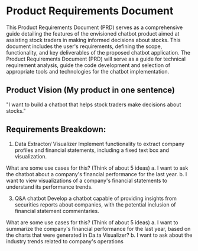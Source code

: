 # Product Requirements Document
This Product Requirements Document (PRD) serves as a comprehensive guide detailing the features of the envisioned chatbot product aimed at assisting stock traders in making informed decisions about stocks. 
This document includes the user's requirements, defining the scope, functionality, and key deliverables of the proposed chatbot application.
The Product Requirements Document (PRD) will serve as a guide for technical requirement analysis, guide the code development and selection of appropriate tools and technologies for the chatbot implementation.

## Product Vision (My product in one sentence)
"I want to build a chatbot that helps stock traders make decisions about stocks."


## Requirements Breakdown:
1. Data Extractor/ Visualizer
Implement functionality to extract company profiles and financial statements, including a fixed text box and visualization.

What are some use cases for this? (Think of about 5 ideas)
a. I want to ask the chatbot about a company's financial performance for the last year.
b. I want to view visualizations of a company's financial statements to understand its performance trends.

3. Q&A chatbot
Develop a chatbot capable of providing insights from securities reports about companies, with the potential inclusion of financial statement commentaries.

What are some use cases for this? (Think of about 5 ideas)
a. I want to summarize the company's financial performance for the last year, based on the charts that were generated in Da.ta Visualizer?
b. I want to ask about the industry trends related to company's operations
